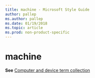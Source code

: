 ```yaml
---
title: machine - Microsoft Style Guide
author: pallep
ms.author: pallep
ms.date: 01/19/2018
ms.topic: article
ms.prod: non-product-specific
---
```


# machine

**See** [Computer and device term collection](~/a-z-word-list-term-collections/term-collections/computer-device-terms.md)
